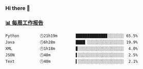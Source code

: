 ### Hi there 👋

<!-- waka-box start -->
### <a href="https://gist.github.com/b3f90cfdb958d2401b019f821c34c859" target="_blank">📊 每周工作报告</a>
```text
Python         🕓21h19m        █████████████▊░░░░░░░ 65.5%
Java           🕓6h28m         ████▏░░░░░░░░░░░░░░░░ 19.9%
XML            🕓1h18m         ▊░░░░░░░░░░░░░░░░░░░░  4.0%
JSON           🕓48m           ▌░░░░░░░░░░░░░░░░░░░░  2.5%
Text           🕓40m           ▍░░░░░░░░░░░░░░░░░░░░  2.1%
```
<!-- waka-box end -->
